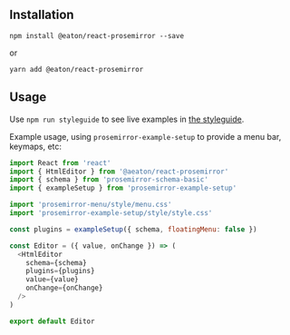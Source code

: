 ## Installation

`npm install @eaton/react-prosemirror --save`

or

`yarn add @eaton/react-prosemirror`

## Usage

Use `npm run styleguide` to see live examples in [the styleguide](http://git.macropus.org/react-prosemirror/).

Example usage, using `prosemirror-example-setup` to provide a menu bar, keymaps, etc:

```js
import React from 'react'
import { HtmlEditor } from '@aeaton/react-prosemirror'
import { schema } from 'prosemirror-schema-basic'
import { exampleSetup } from 'prosemirror-example-setup'

import 'prosemirror-menu/style/menu.css'
import 'prosemirror-example-setup/style/style.css'

const plugins = exampleSetup({ schema, floatingMenu: false })

const Editor = ({ value, onChange }) => (
  <HtmlEditor
    schema={schema}
    plugins={plugins}
    value={value}
    onChange={onChange}
  />
)

export default Editor
```
